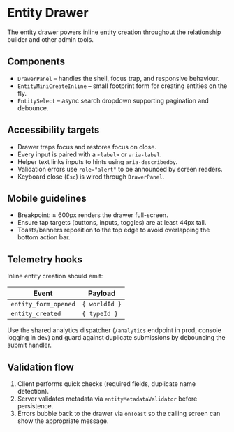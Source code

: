 # Entity Drawer

The entity drawer powers inline entity creation throughout the relationship builder and other admin tools.

## Components

- `DrawerPanel` – handles the shell, focus trap, and responsive behaviour.
- `EntityMiniCreateInline` – small footprint form for creating entities on the fly.
- `EntitySelect` – async search dropdown supporting pagination and debounce.

## Accessibility targets

- Drawer traps focus and restores focus on close.
- Every input is paired with a `<label>` or `aria-label`.
- Helper text links inputs to hints using `aria-describedby`.
- Validation errors use `role="alert"` to be announced by screen readers.
- Keyboard close (`Esc`) is wired through `DrawerPanel`.

## Mobile guidelines

- Breakpoint: ≤ 600px renders the drawer full-screen.
- Ensure tap targets (buttons, inputs, toggles) are at least 44px tall.
- Toasts/banners reposition to the top edge to avoid overlapping the bottom action bar.

## Telemetry hooks

Inline entity creation should emit:

| Event | Payload |
| ----- | ------- |
| `entity_form_opened` | `{ worldId }` |
| `entity_created` | `{ typeId }` |

Use the shared analytics dispatcher (`/analytics` endpoint in prod, console logging in dev) and guard against duplicate submissions by debouncing the submit handler.

## Validation flow

1. Client performs quick checks (required fields, duplicate name detection).
2. Server validates metadata via `entityMetadataValidator` before persistence.
3. Errors bubble back to the drawer via `onToast` so the calling screen can show the appropriate message.
